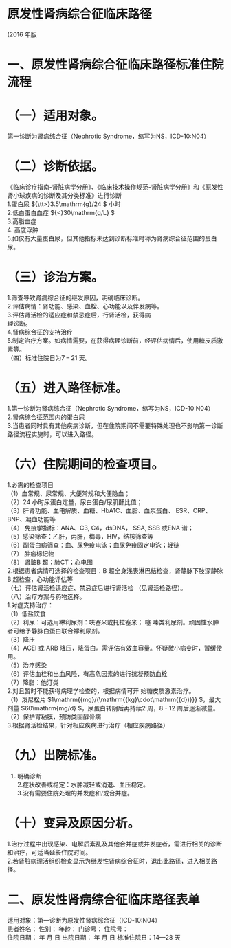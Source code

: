 # 原发性肾病综合征临床路径  
(2016 年版  
# 一、原发性肾病综合征临床路径标准住院流程  
# （一）适用对象。  
第一诊断为肾病综合征（Nephrotic Syndrome，缩写为NS，ICD-10:N04）  
# （二）诊断依据。  
《临床诊疗指南-肾脏病学分册》、《临床技术操作规范-肾脏病学分册》和《原发性肾小球疾病的诊断及其分类标准》进行诊断  
1.蛋白尿 ${\tt>}3.5\mathrm{g}/24 $ 小时  
2.低白蛋白血症 ${<}30\mathrm{g/L} $  
3.高脂血症  
4. 高度浮肿  
5.如仅有大量蛋白尿，但其他指标未达到诊断标准时称为肾病综合征范围的蛋白尿。  
# （三）诊治方案。  
1.筛查导致肾病综合征的继发原因，明确临床诊断。  
2.评估病情：肾功能、感染、血栓、心功能以及伴发病等。  
3.评估肾活检的适应症和禁忌症后，行肾活检，获得病  
理诊断。  
4.肾病综合征的支持治疗  
5.制定治疗方案。如病情需要，在获得病理诊断前，经评估病情后，使用糖皮质激素等。  
（四）标准住院日为7 – 21 天。  
# （五）进入路径标准。  
1.第一诊断为肾病综合征（Nephrotic Syndrome，缩写为NS，ICD-10:N04）  
2.肾病综合征范围内的蛋白尿  
3.当患者同时具有其他疾病诊断，但在住院期间不需要特殊处理也不影响第一诊断路径流程实施时，可以进入路径。  
# （六）住院期间的检查项目。  
1.必需的检查项目  
（1）血常规、尿常规、大便常规和大便隐血；  
（2）24 小时尿蛋白定量，尿白蛋白/尿肌酐比值；  
（3）肝肾功能、血电解质、血糖、HbA1C、血脂、血浆蛋白、 ESR、CRP、BNP、凝血功能等  
（4） 免疫学指标：ANA、C3, C4，dsDNA， SSA, SSB 或ENA 谱；  
（5）感染筛查：乙肝，丙肝，梅毒，HIV，结核筛查等  
（6）副蛋白病筛查：血、尿免疫电泳；血尿免疫固定电泳；轻链  
（7） 肿瘤标记物  
（8） 肾脏B 超；肺CT；心电图  
2.根据患者病情可选择的检查项目：B 超全身浅表淋巴结检查，肾静脉下肢深静脉 B  超检查，心功能评估等  
（七）评估肾活检适应症、禁忌症后进行肾活检 （见肾活检路径）。  
（八）治疗方案与药物选择。  
1.对症支持治疗：  
（1）低盐饮食  
（2）利尿：可选用襻利尿剂：呋塞米或托拉塞米； 噻 嗪类利尿剂。顽固性水肿者可给予静脉白蛋白联合襻利尿剂。  
（3）降压  
（4）ACEI 或 ARB 降压，降蛋白。需评估有效血容量。怀疑微小病变时，暂缓使用。  
（5）治疗感染  
（6）评估血栓和出血风险，有高危因素的进行抗凝预防血栓  
（7）降脂：他汀类  
2.对且暂时不能获得病理学检查的，根据病情可开 始糖皮质激素治疗。  
（1）泼尼松片 $1\mathrm{{mg}/(\mathrm{{kg}\cdot\mathrm{{d})}}} $，最大剂量 $60\mathrm{mg/d} $，尿蛋白转阴后再持续2 周，8 - 12 周后逐渐减量。  
（2）保护胃粘膜，预防类固醇骨病  
3.根据肾活检结果，针对相应疾病进行治疗（相应疾病路径）  
# （九）出院标准。  
1. 明确诊断  
2.症状改善或稳定：水肿减轻或消退、血压稳定。  
3.没有需要住院处理的并发症和/或合并症。  
# （十）变异及原因分析。  
1.治疗过程中出现感染、电解质紊乱及其他合并症或并发症者，需进行相关的诊断和治疗，可适当延长住院时间。  
2.若肾脏病理活组织检查显示为继发性肾病综合征时，退出此路径，进入相关路径。  
# 二、原发性肾病综合征临床路径表单  
适用对象：第一诊断为原发性肾病综合征（ICD-10:N04）  
患者姓名：  性别： 年龄： 门诊号：   住院号：  
住院日期： 年 月 日   出院日期： 年 月 日 标准住院日：14—28 天  
